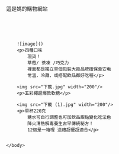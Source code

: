 <!DOCTYPE html>
<html>
    <head>
        <meta charset="UTF-8"></meta>
        <title>媽的購物網站</title>
    </head>
    <body>
        <p>這是媽的購物網站</p>
        <br/>
        <br/>
        <br/>

        
        ![image]()
        <p>四種口味
            現貨！
            草莓/ 茶凍 /巧克力
            裡面都是獨立單個包裝大廠品牌確保食安电
            常溫，冷藏，或搭配飲品都好吃喔</p>

        <img src="下載.jpg" width="200"/>  
        <p>五彩繩超爆款軟糖</p>  

        <img src="下載 (1).jpg" width="200"/>  
        <p>單杯220克
            糖水可自行調整也可加飲品甜點變化吃法色
            降火清熱解毒養生古早傳統秘方！
            12個是一箱喔 送禮超優超適合</p>
        
        
    </body>
</html>
